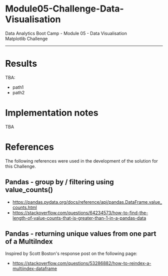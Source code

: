 # Module05-Challenge-Data-Visualisation
Data Analytics Boot Camp - Module 05 - Data Visualisation \
Matplotlib Challenge

---

# Results

TBA:
- path1
- path2

# Implementation notes

TBA

# References

The following references were used in the development of the solution for this Challenge.

## Pandas - group by / filtering using value_counts()
- https://pandas.pydata.org/docs/reference/api/pandas.DataFrame.value_counts.html
- https://stackoverflow.com/questions/64234573/how-to-find-the-length-of-value-counts-that-is-greater-than-1-in-a-pandas-data

## Pandas - returning unique values from one part of a MultiIndex
Inspired by Scott Boston's response post on the following page:
- https://stackoverflow.com/questions/53286882/how-to-reindex-a-multiindex-dataframe
